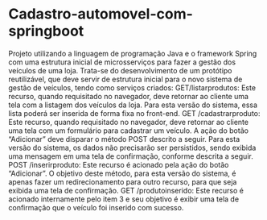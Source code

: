 # Cadastro-automovel-com-springboot
Projeto utilizando a linguagem de programação Java e o framework Spring com uma estrutura inicial de microsserviços para fazer a gestão dos veículos de uma loja.
Trata-se do desenvolvimento de um protótipo reutilizável, que deve servir de estrutura inicial para o novo sistema de gestão de veículos, tendo como serviços criados:
GET/listarprodutos: Este recurso, quando requisitado no navegador, deve retornar ao cliente uma tela com a listagem dos veículos da loja. Para esta versão do sistema, essa lista poderá ser inserida de forma fixa no front-end.
GET /cadastrarproduto: Este recurso, quando requisitado no navegador, deve retornar ao cliente uma tela com um formulário para cadastrar um veículo. A ação do botão “Adicionar” deve disparar o método POST descrito a seguir. Para esta versão do sistema, os dados não precisarão ser persistidos, sendo exibida uma mensagem em uma tela de confirmação, conforme descrita a seguir.
POST /inserirproduto: Este recurso é acionado pela ação do botão “Adicionar”. O objetivo deste método, para esta versão do sistema, é apenas fazer um redirecionamento para outro recurso, para que seja exibida uma tela de confirmação.
GET /produtoinserido: Este recurso é acionado internamente pelo item 3 e seu objetivo é exibir uma tela de confirmação que o veículo foi inserido com sucesso.

